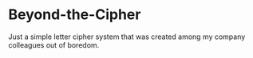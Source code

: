 # Beyond-the-Cipher
Just a simple letter cipher system that was created among my company colleagues out of boredom.
